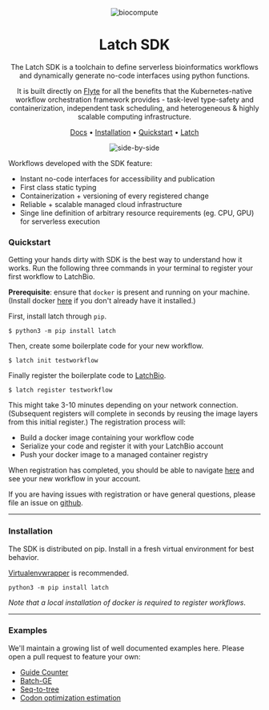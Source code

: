 <div align="center">

![biocompute](static/biocompute.png)

# Latch SDK

The Latch SDK is a toolchain to define serverless bioinformatics workflows and
dynamically generate no-code interfaces using python functions.

It is built directly on [Flyte](https://docs.flyte.org) for all the benefits that the Kubernetes-native
workflow orchestration framework provides - task-level type-safety and
containerization, independent task scheduling, and heterogeneous & highly
scalable computing infrastructure.

[Docs](https://docs.latch.bio) • [Installation](#installation) • [Quickstart](#configuration) • [Latch](https://latch.bio)

![side-by-side](static/side-by-side.png)

</div>

Workflows developed with the SDK feature:

  * Instant no-code interfaces for accessibility and publication
  * First class static typing
  * Containerization + versioning of every registered change
  * Reliable + scalable managed cloud infrastructure
  * Singe line definition of arbitrary resource requirements (eg. CPU, GPU) for serverless execution



### Quickstart

Getting your hands dirty with SDK is the best way to understand how it works.
Run the following three commands in your terminal to register your first
workflow to LatchBio.

**Prerequisite**: ensure that `docker` is present and running on your machine. 
(Install docker [here](https://docs.docker.com/get-docker/) if you don't already
have it installed.)

First, install latch through `pip`.

```
$ python3 -m pip install latch
```

Then, create some boilerplate code for your new workflow.

```
$ latch init testworkflow
```

Finally register the boilerplate code to [LatchBio](latch.bio).

```
$ latch register testworkflow
```

This might take 3-10 minutes depending on your network connection. (Subsequent
registers will complete in seconds by reusing the image layers from this initial
register.) The registration process will:

  * Build a docker image containing your workflow code
  * Serialize your code and register it with your LatchBio account
  * Push your docker image to a managed container registry

When registration has completed, you should be able to navigate
[here](https://console.latch.bio/workflows) and see your new workflow in your
account.

If you are having issues with registration or have general questions, please
file an issue on [github](https://github.com/latchbio/latch).

---

### Installation

The SDK is distributed on pip. Install in a fresh virtual environment for best
behavior. 

[Virtualenvwrapper]() is recommended.

```
python3 -m pip install latch
```

_Note that a local installation of docker is required to register workflows_.

---

### Examples

We'll maintain a growing list of well documented examples here. Please open a
pull request to feature your own:

  * [Guide Counter](https://github.com/latchbio/wf-guide_counter)
  * [Batch-GE](https://github.com/latchbio/wf-batch_ge)
  * [Seq-to-tree](https://github.com/JLSteenwyk/latch_wf_seq_to_tree)
  * [Codon optimization estimation](https://github.com/JLSteenwyk/latch_wf_codon_optimization)
